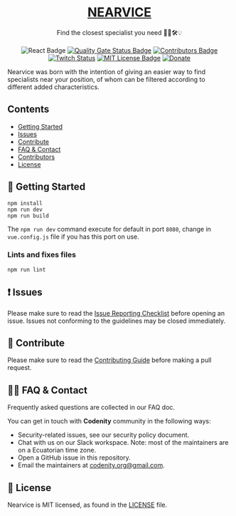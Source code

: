 <h1 align="center">
  <a href="#">
    NEARVICE
  </a>
</h1>

<p align="center">
  Find the closest specialist you need 🔎📞🛠💡
  <br>
  <br>
<img src="https://img.shields.io/badge/dynamic/json.svg?url=https%3A%2F%2Fraw.githubusercontent.com%2FCodenityOrg%2Fnearvice-app%2Fdev%2Fpackage.json&label=react&query=$.dependencies.react&colorB=blue" alt="React Badge" title="React version">
<a href="https://sonarcloud.io/dashboard?id=CodenityOrg_nearvice-app" target="_blank"><img src="https://sonarcloud.io/api/project_badges/measure?project=CodenityOrg_nearvice-app&metric=alert_status" alt="Quality Gate Status Badge" title="Quality Gate Status"></a>
<a href="https://github.com/CodenityOrg/nearvice-app/graphs/contributors" target="_blank"><img src="https://img.shields.io/github/contributors/CodenityOrg/nearvice-app.svg" alt="Contributors Badge" title="Contributors"></a>
<a href="https://www.twitch.tv/codenity" target="_blank"><img alt="Twitch Status" src="https://img.shields.io/twitch/status/codenity"></a>
<a href="https://opensource.org/licenses/MIT" target="_blank"><img src="https://img.shields.io/badge/License-MIT-yellow.svg" alt="MIT License Badge" title="License: MIT"></a>
<a href="https://www.paypal.com/cgi-bin/webscr?cmd=_s-xclick&hosted_button_id=UTS99DLZMDSDN" target="_blank"><img src="https://www.paypalobjects.com/en_US/i/btn/btn_donate_SM.gif" alt="Donate" title="Donate"></a>
</p>

Nearvice was born with the intention of giving an easier way to find specialists near your position, of whom
can be filtered according to different added characteristics.


## Contents

- [Getting Started](#-getting-started)
- [Issues](#-issues)
- [Contribute](#-contribute)
- [FAQ & Contact](#-faq-&-contact)
- [Contributors](#-contributors)
- [License](#-license)

## 🚀 Getting Started

```
npm install
npm run dev
npm run build
```

The `npm run dev` command execute for default in port `8080`, change in `vue.config.js` file if you has this port on use.

### Lints and fixes files
```
npm run lint
```

## ❗ Issues

Please make sure to read the [Issue Reporting Checklist]() before opening an issue. Issues not conforming to the guidelines may be closed immediately.


## 👏 Contribute

Please make sure to read the [Contributing Guide]() before making a pull request.



## 🙋‍♂️ FAQ & Contact

Frequently asked questions are collected in our FAQ doc.

You can get in touch with **Codenity** community in the following ways:

- Security-related issues, see our security policy document.
- Chat with us on our Slack workspace. Note: most of the maintainers are on a Ecuatorian time zone.
- Open a GitHub issue in this repository.
- Email the maintainers at codenity.org@gmail.com.

## 📄 License

Nearvice is MIT licensed, as found in the [LICENSE][l] file.

[l]: https://raw.githubusercontent.com/CodenityOrg/nearvice-app/master/LICENSE
